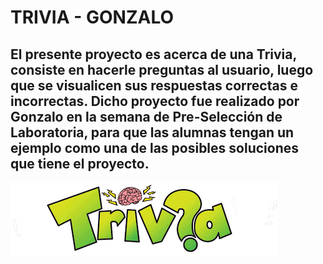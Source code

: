 TRIVIA - GONZALO
================
El presente proyecto es acerca de una Trivia, consiste en hacerle preguntas al usuario, luego que se visualicen sus respuestas correctas e incorrectas.
Dicho proyecto fue realizado por Gonzalo en la semana de Pre-Selección de Laboratoria, para que las alumnas tengan un ejemplo como una de las posibles soluciones que  tiene el proyecto.
--------------------------------------------------------------------------------
![Sin titulo](img/trivia.png)
